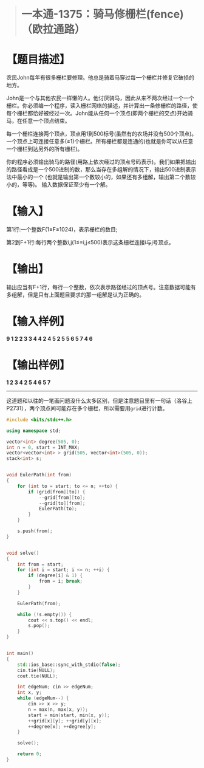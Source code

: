 > # 一本通-1375：骑马修栅栏(fence)（欧拉通路）

# 【题目描述】

农民John每年有很多栅栏要修理。他总是骑着马穿过每一个栅栏并修复它破损的地方。

John是一个与其他农民一样懒的人。他讨厌骑马，因此从来不两次经过一个一个栅栏。你必须编一个程序，读入栅栏网络的描述，并计算出一条修栅栏的路径，使每个栅栏都恰好被经过一次。John能从任何一个顶点(即两个栅栏的交点)开始骑马，在任意一个顶点结束。

每一个栅栏连接两个顶点，顶点用1到500标号(虽然有的农场并没有500个顶点)。一个顶点上可连接任意多(≥1)个栅栏。所有栅栏都是连通的(也就是你可以从任意一个栅栏到达另外的所有栅栏)。

你的程序必须输出骑马的路径(用路上依次经过的顶点号码表示)。我们如果把输出的路径看成是一个500进制的数，那么当存在多组解的情况下，输出500进制表示法中最小的一个 (也就是输出第一个数较小的，如果还有多组解，输出第二个数较小的，等等)。 输入数据保证至少有一个解。

# 【输入】

第1行:一个整数F(1≤F≤1024)，表示栅栏的数目;

第2到F+1行:每行两个整数i,j(1≤=i,j≤500)表示这条栅栏连接i与j号顶点。

# 【输出】

输出应当有F+1行，每行一个整数，依次表示路径经过的顶点号。注意数据可能有多组解，但是只有上面题目要求的那一组解是认为正确的。

# 【输入样例】

**9
1 2
2 3
3 4
4 2
4 5
2 5
5 6
5 7
4 6**

# 【输出样例】

**1
2
3
4
2
5
4
6
5
7**

------

这道题和以往的一笔画问题没什么太多区别，但是注意题目里有一句话（洛谷上P2731），两个顶点间可能存在多个栅栏，所以需要用`grid`进行计数。

```c++
#include <bits/stdc++.h>

using namespace std;

vector<int> degree(505, 0);
int n = 0, start = INT_MAX;
vector<vector<int> > grid(505, vector<int>(505, 0));
stack<int> s;


void EulerPath(int from)
{
	for (int to = start; to <= n; ++to) {
		if (grid[from][to]) {
			--grid[from][to];
			--grid[to][from];
			EulerPath(to);
		}
	}

	s.push(from);
}


void solve()
{
	int from = start;
	for (int i = start; i <= n; ++i) {
		if (degree[i] & 1) {
			from = i; break;
		}
	}

	EulerPath(from);

	while (!s.empty()) {
		cout << s.top() << endl;
		s.pop();
	}
}


int main()
{
	std::ios_base::sync_with_stdio(false);
	cin.tie(NULL);
	cout.tie(NULL);

	int edgeNum; cin >> edgeNum;
	int x, y;
	while (edgeNum--) {
		cin >> x >> y;
		n = max(n, max(x, y));
		start = min(start, min(x, y));
		++grid[x][y]; ++grid[y][x];
		++degree[x]; ++degree[y];
	}

	solve();

	return 0;
}
```

